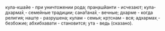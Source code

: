 кула-кшайе - при уничтожении рода; пран̣аш́йанти - исчезают; кула-дхарма̄х̣ - семейные традиции; сана̄тана̄х̣ - вечные; дхарме - когда религия; нашт̣е - разрушена; кулам - семья; кр̣тснам - вся; адхармах̣ - безбожие; абхибхавати - становится; ута - ведь (сказано).